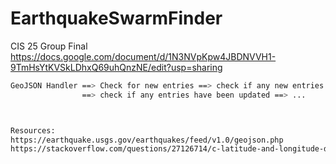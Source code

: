 # EarthquakeSwarmFinder
CIS 25 Group Final
https://docs.google.com/document/d/1N3NVpKpw4JBDNVVH1-9TmHsYtKVSkLDhxQ69uhQnzNE/edit?usp=sharing

```bash
GeoJSON Handler ==> Check for new entries ==> check if any new entries are within distance ==> ...
                ==> check if any entries have been updated ==> ...



Resources:
https://earthquake.usgs.gov/earthquakes/feed/v1.0/geojson.php
https://stackoverflow.com/questions/27126714/c-latitude-and-longitude-distance-calculator
